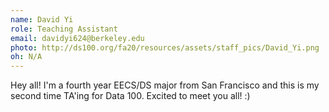 ```yaml
---
name: David Yi
role: Teaching Assistant
email: davidyi624@berkeley.edu
photo: http://ds100.org/fa20/resources/assets/staff_pics/David_Yi.png
oh: N/A
---
```


Hey all! I'm a fourth year EECS/DS major from San Francisco and this is my second time TA'ing for Data 100. Excited to meet you all! :)
